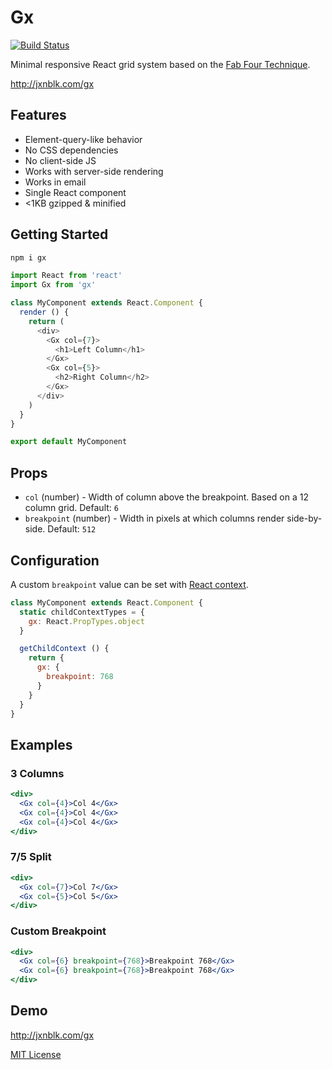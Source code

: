 
# Gx

[![Build Status](https://travis-ci.org/jxnblk/gx.svg)](https://travis-ci.org/jxnblk/gx)

Minimal responsive React grid system based on the
[Fab Four Technique](https://medium.freecodecamp.com/the-fab-four-technique-to-create-responsive-emails-without-media-queries-baf11fdfa848#.hnwla2u14).

http://jxnblk.com/gx

## Features

- Element-query-like behavior
- No CSS dependencies
- No client-side JS
- Works with server-side rendering
- Works in email
- Single React component
- <1KB gzipped & minified

## Getting Started

```sh
npm i gx
```

```js
import React from 'react'
import Gx from 'gx'

class MyComponent extends React.Component {
  render () {
    return (
      <div>
        <Gx col={7}>
          <h1>Left Column</h1>
        </Gx>
        <Gx col={5}>
          <h2>Right Column</h2>
        </Gx>
      </div>
    )
  }
}

export default MyComponent
```

## Props

- `col` (number) - Width of column above the breakpoint. Based on a 12 column grid. Default: `6`
- `breakpoint` (number) - Width in pixels at which columns render side-by-side. Default: `512`

## Configuration

A custom `breakpoint` value can be set with [React context](https://facebook.github.io/react/docs/context.html).

```jsx
class MyComponent extends React.Component {
  static childContextTypes = {
    gx: React.PropTypes.object
  }

  getChildContext () {
    return {
      gx: {
        breakpoint: 768
      }
    }
  }
}
```

## Examples

### 3 Columns

```jsx
<div>
  <Gx col={4}>Col 4</Gx>
  <Gx col={4}>Col 4</Gx>
  <Gx col={4}>Col 4</Gx>
</div>
```

### 7/5 Split

```jsx
<div>
  <Gx col={7}>Col 7</Gx>
  <Gx col={5}>Col 5</Gx>
</div>
```

### Custom Breakpoint

```jsx
<div>
  <Gx col={6} breakpoint={768}>Breakpoint 768</Gx>
  <Gx col={6} breakpoint={768}>Breakpoint 768</Gx>
</div>
```


## Demo

http://jxnblk.com/gx

[MIT License](.github/LICENSE.md)

